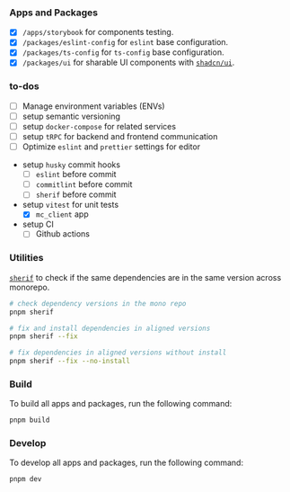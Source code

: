 ### Apps and Packages

- [x] `/apps/storybook` for components testing.
- [x] `/packages/eslint-config` for `eslint` base configuration.
- [x] `/packages/ts-config` for `ts-config` base configuration.
- [x] `/packages/ui` for sharable UI components with [`shadcn/ui`](https://ui.shadcn.com/).

### to-dos

- [ ] Manage environment variables (ENVs)
- [ ] setup semantic versioning
- [ ] setup `docker-compose` for related services
- [ ] setup `tRPC` for backend and frontend communication
- [ ] Optimize `eslint` and `prettier` settings for editor
- setup `husky` commit hooks
  - [ ] `eslint` before commit
  - [ ] `commitlint` before commit
  - [ ] `sherif` before commit
- setup `vitest` for unit tests
  - [x] `mc_client` app
- setup CI
  - [ ] Github actions

### Utilities

[`sherif`](https://www.npmjs.com/package/sherif) to check if the same dependencies are in the same version across monorepo.

```bash
# check dependency versions in the mono repo
pnpm sherif

# fix and install dependencies in aligned versions
pnpm sherif --fix

# fix dependencies in aligned versions without install
pnpm sherif --fix --no-install
```

### Build

To build all apps and packages, run the following command:

```bash
pnpm build
```

### Develop

To develop all apps and packages, run the following command:

```bash
pnpm dev
```
